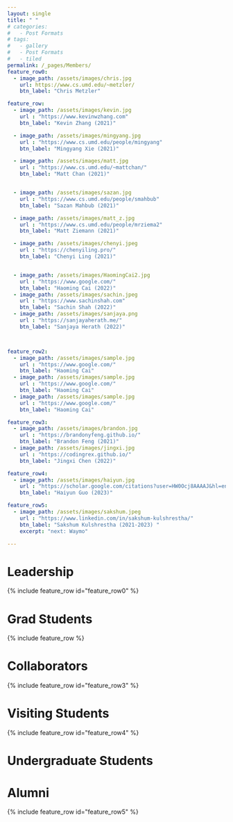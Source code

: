 ```yaml
---
layout: single
title: " "
# categories:
#   - Post Formats
# tags:
#   - gallery
#   - Post Formats
#   - tiled
permalink: /_pages/Members/
feature_row0:
  - image_path: /assets/images/chris.jpg
    url: https://www.cs.umd.edu/~metzler/
    btn_label: "Chris Metzler"

feature_row:
  - image_path: /assets/images/kevin.jpg
    url : "https://www.kevinwzhang.com"
    btn_label: "Kevin Zhang (2021)"

  - image_path: /assets/images/mingyang.jpg
    url : "https://www.cs.umd.edu/people/mingyang"
    btn_label: "Mingyang Xie (2021)"

  - image_path: /assets/images/matt.jpg
    url : "https://www.cs.umd.edu/~mattchan/"
    btn_label: "Matt Chan (2021)"


  - image_path: /assets/images/sazan.jpg
    url : "https://www.cs.umd.edu/people/smahbub"
    btn_label: "Sazan Mahbub (2021)"

  - image_path: /assets/images/matt_z.jpg
    url : "https://www.cs.umd.edu/people/mrziema2"
    btn_label: "Matt Ziemann (2021)"

  - image_path: /assets/images/chenyi.jpeg
    url : "https://chenyiling.pro/"
    btn_label: "Chenyi Ling (2021)"


  - image_path: /assets/images/HaomingCai2.jpg
    url : "https://www.google.com/"
    btn_label: "Haoming Cai (2022)"
  - image_path: /assets/images/sachin.jpeg
    url : "https://www.sachinshah.com"
    btn_label: "Sachin Shah (2022)"
  - image_path: /assets/images/sanjaya.png
    url : "https://sanjayaherath.me/"
    btn_label: "Sanjaya Herath (2022)"



feature_row2:
  - image_path: /assets/images/sample.jpg
    url : "https://www.google.com/"
    btn_label: "Haoming Cai"
  - image_path: /assets/images/sample.jpg
    url : "https://www.google.com/"
    btn_label: "Haoming Cai"
  - image_path: /assets/images/sample.jpg
    url : "https://www.google.com/"
    btn_label: "Haoming Cai"

feature_row3:
  - image_path: /assets/images/brandon.jpg
    url : "https://brandonyfeng.github.io/"
    btn_label: "Brandon Feng (2021)"
  - image_path: /assets/images/jingxi.jpg
    url : "https://codingrex.github.io/"
    btn_label: "Jingxi Chen (2022)"

feature_row4:
  - image_path: /assets/images/haiyun.jpg
    url : "https://scholar.google.com/citations?user=HW0Ocj8AAAAJ&hl=en"
    btn_label: "Haiyun Guo (2023)"

feature_row5:
  - image_path: /assets/images/sakshum.jpeg
    url : "https://www.linkedin.com/in/sakshum-kulshrestha/"
    btn_label: "Sakshum Kulshrestha (2021-2023) "
    excerpt: "next: Waymo"

---
```

# Leadership
{% include feature_row id="feature_row0" %}

# Grad Students
{% include feature_row %}

# Collaborators
{% include feature_row id="feature_row3" %}

# Visiting Students 
{% include feature_row id="feature_row4" %}

# Undergraduate Students
<!-- {% include feature_row id="feature_row2" %} -->

# Alumni
{% include feature_row id="feature_row5" %}
